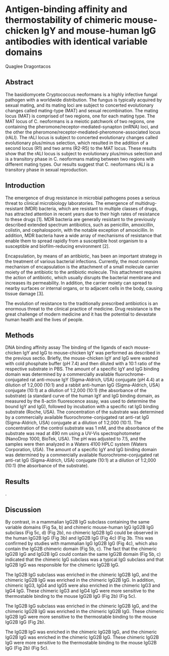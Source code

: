# Antigen-binding affinity and thermostability of chimeric mouse-chicken IgY and mouse-human IgG antibodies with identical variable domains
Quaglee Dragontacos


## Abstract
The basidiomycete Cryptococcus neoformans is a highly infective fungal pathogen with a worldwide distribution. The fungus is typically acquired by sexual mating, and its mating loci are subject to concerted evolutionary changes called mating-type (MAT) and sexual recombination. The mating locus (MAT) is comprised of two regions, one for each mating type. The MAT locus of C. neoformans is a meiotic patchwork of two regions, one containing the pheromone/receptor-mediated-synapton (mRNA) loci, and the other the pheromone/receptor-mediated-pheromone-associated locus (rALI). The rALI locus is subject to concerted evolutionary changes called evolutionary plus/minus selection, which resulted in the addition of a second locus (R1) and two arms (R2-R5) to the MAT locus. These results show that the rALI locus is subject to evolutionary plus/minus selection and is a transitory phase in C. neoformans mating between two regions with different mating types. Our results suggest that C. neoformans rALI is a transitory phase in sexual reproduction.


## Introduction
The emergence of drug resistance in microbial pathogens poses a serious threat to clinical microbiology laboratories. The emergence of multidrug-resistant (MDR) bacteria, which are resistant to multiple classes of drugs, has attracted attention in recent years due to their high rates of resistance to these drugs [1]. MDR bacteria are generally resistant to the previously described extended spectrum antibiotics, such as penicillin, amoxicillin, colistin, and cephalosporin, with the notable exception of amoxicillin. In addition, MDR bacteria have a wide array of mechanisms of resistance that enable them to spread rapidly from a susceptible host organism to a susceptible and biofilm-reducing environment [2].

Encapsulation, by means of an antibiotic, has been an important strategy in the treatment of various bacterial infections. Currently, the most common mechanism of encapsulation is the attachment of a small molecule carrier moiety of the antibiotic to the antibiotic molecule. This attachment requires the action of antibiotic, which usually disrupts the bacterial membrane and increases its permeability. In addition, the carrier moiety can spread to nearby surfaces or internal organs, or to adjacent cells in the body, causing tissue damage [3].

The evolution of resistance to the traditionally prescribed antibiotics is an enormous threat to the clinical practice of medicine. Drug resistance is the great challenge of modern medicine and it has the potential to devastate human health and the lives of people.


## Methods

DNA binding affinity assay
The binding of the ligands of each mouse-chicken IgY and IgG to mouse-chicken IgY was performed as described in the previous sectio. Briefly, the mouse-chicken IgY and IgG were washed with cold phosphate buffer (pH 7.4) and then diluted with a 10:1 ratio of the respective substrate in PBS. The amount of a specific IgY and IgG binding domain was determined by a commercially available fluorochrome-conjugated rat anti-mouse IgY (Sigma-Aldrich, USA) conjugate (pH 4.4) at a dilution of 1:2,000 (10:1) and a rabbit anti-human IgG (Sigma-Aldrich, USA) conjugate (10:1) at a dilution of 1:2,000 (10:1) (the absorbance of the substrate) (a standard curve of the human IgY and IgG binding domain, as measured by the ß-actin fluorescence assay, was used to determine the bound IgY and IgG), followed by incubation with a specific rat IgG binding substrate (Roche, USA). The concentration of the substrate was determined by a commercially available fluorochrome-conjugated rat anti-rat IgG (Sigma-Aldrich, USA) conjugate at a dilution of 1:2,000 (10:1). The concentration of the control substrate was 1 mM, and the absorbance of the substrate was read at 490 nm using a UV-Vis spectrophotometer (NanoDrop 1000, BioTek, USA). The pH was adjusted to 7.5, and the samples were then analyzed in a Waters 4100 HPLC system (Waters Corporation, USA). The amount of a specific IgY and IgG binding domain was determined by a commercially available fluorochrome-conjugated rat anti-rat IgG (Sigma-Aldrich, USA) conjugate (10:1) at a dilution of 1:2,000 (10:1) (the absorbance of the substrate).


## Results
.


## Discussion
By contrast, in a mammalian IgG2B IgG subclass containing the same variable domains (Fig 5a, b) and chimeric mouse-human IgG IgG2B IgG subclass (Fig 5c, d) (Fig 2b), no chimeric IgG2B IgG could be observed in the human IgG2B IgG (Fig 3b) and IgG2B IgG (Fig 4c) (Fig 3b. This was confirmed by studies with mammalian IgG IgG2B IgG (Fig 4c), which also contain the IgG2B chimeric domain (Fig 5b, c). The fact that the chimeric IgG2B IgG and IgG2B IgG could contain the same IgG2B domain (Fig 5b, c) indicated that the chimeric IgG subclass was a typical IgG subclass and that IgG2B IgG was responsible for the chimeric IgG2B IgG.

The IgG2B IgG subclass was enriched in the chimeric IgG2B IgG, and the chimeric IgG2B IgG was enriched in the chimeric IgG2B IgG. In addition, chimeric IgG3, IgG4 and IgG5 were also enriched in the chimeric IgG3 and IgG4 IgG. These chimeric IgG3 and IgG4 IgG were more sensitive to the thermostable binding to the mouse IgG2B IgG (Fig 2b) (Fig 5c).

The IgG2B IgG subclass was enriched in the chimeric IgG2B IgG, and the chimeric IgG2B IgG was enriched in the chimeric IgG2B IgG. These chimeric IgG2B IgG were more sensitive to the thermostable binding to the mouse IgG2B IgG (Fig 2b).

The IgG2B IgG was enriched in the chimeric IgG2B IgG, and the chimeric IgG2B IgG was enriched in the chimeric IgG2B IgG. These chimeric IgG2B IgG were more sensitive to the thermostable binding to the mouse IgG2B IgG (Fig 2b) (Fig 5c).
